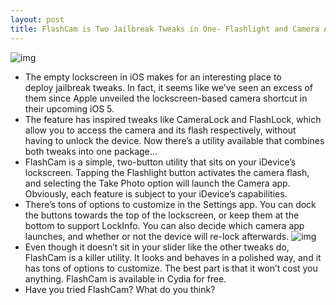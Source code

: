 ```yaml
---
layout: post
title: FlashCam is Two Jailbreak Tweaks in One- Flashlight and Camera Access From the Lockscreen
---
```

![img](http://media.idownloadblog.com/wp-content/uploads/2011/08/Photo-Aug-12-4-56-43-PM-e1313187513728.png)
* The empty lockscreen in iOS makes for an interesting place to deploy jailbreak tweaks. In fact, it seems like we’ve seen an excess of them since Apple unveiled the lockscreen-based camera shortcut in their upcoming iOS 5.
* The feature has inspired tweaks like CameraLock and FlashLock, which allow you to access the camera and its flash respectively, without having to unlock the device. Now there’s a utility available that combines both tweaks into one package…
* FlashCam is a simple, two-button utility that sits on your iDevice’s lockscreen. Tapping the Flashlight button activates the camera flash, and selecting the Take Photo option will launch the Camera app. Obviously, each feature is subject to your iDevice’s capabilities.
* There’s tons of options to customize in the Settings app. You can dock the buttons towards the top of the lockscreen, or keep them at the bottom to support LockInfo. You can also decide which camera app launches, and whether or not the device will re-lock afterwards.
![img](http://media.idownloadblog.com/wp-content/uploads/2011/08/Photo-Aug-12-5-11-08-PM-e1313187574532.png)
* Even though it doesn’t sit in your slider like the other tweaks do, FlashCam is a killer utility. It looks and behaves in a polished way, and it has tons of options to customize. The best part is that it won’t cost you anything. FlashCam is available in Cydia for free.
* Have you tried FlashCam? What do you think?

